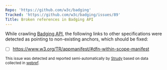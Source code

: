 ```yaml
---
Repo: 'https://github.com/w3c/badging'
Tracked: 'https://github.com/w3c/badging/issues/89'
Title: Broken references in Badging API
---
```


While crawling [Badging API](https://w3c.github.io/badging/), the following links to other specifications were detected as pointing to non-existing anchors, which should be fixed:
* [ ] https://www.w3.org/TR/appmanifest/#dfn-within-scope-manifest

<sub>This issue was detected and reported semi-automatically by [Strudy](https://github.com/w3c/strudy/) based on data collected in [webref](https://github.com/w3c/webref/).</sub>
